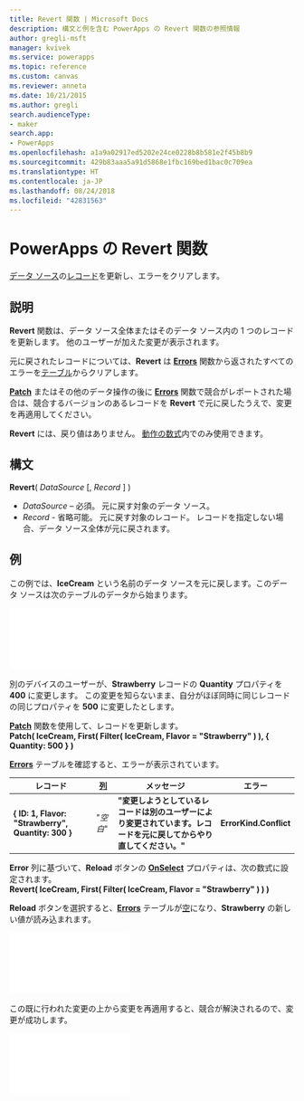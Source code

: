 ```yaml
---
title: Revert 関数 | Microsoft Docs
description: 構文と例を含む PowerApps の Revert 関数の参照情報
author: gregli-msft
manager: kvivek
ms.service: powerapps
ms.topic: reference
ms.custom: canvas
ms.reviewer: anneta
ms.date: 10/21/2015
ms.author: gregli
search.audienceType:
- maker
search.app:
- PowerApps
ms.openlocfilehash: a1a9a02917ed5202e24ce0228b8b581e2f45b8b9
ms.sourcegitcommit: 429b83aaa5a91d5868e1fbc169bed1bac0c709ea
ms.translationtype: HT
ms.contentlocale: ja-JP
ms.lasthandoff: 08/24/2018
ms.locfileid: "42831563"
---
```

# <a name="revert-function-in-powerapps"></a>PowerApps の Revert 関数
[データ ソース](../working-with-data-sources.md)の[レコード](../working-with-tables.md#records)を更新し、エラーをクリアします。

## <a name="description"></a>説明
**Revert** 関数は、データ ソース全体またはそのデータ ソース内の 1 つのレコードを更新します。 他のユーザーが加えた変更が表示されます。

元に戻されたレコードについては、**Revert** は **[Errors](function-errors.md)** 関数から返されたすべてのエラーを[テーブル](../working-with-tables.md)からクリアします。

**[Patch](function-patch.md)** またはその他のデータ操作の後に **[Errors](function-errors.md)** 関数で競合がレポートされた場合は、競合するバージョンのあるレコードを **Revert** で元に戻したうえで、変更を再適用してください。

**Revert** には、戻り値はありません。 [動作の数式](../working-with-formulas-in-depth.md)内でのみ使用できます。

## <a name="syntax"></a>構文
**Revert**( *DataSource* [, *Record* ] )

* *DataSource* – 必須。 元に戻す対象のデータ ソース。
* *Record* - 省略可能。  元に戻す対象のレコード。  レコードを指定しない場合、データ ソース全体が元に戻されます。

## <a name="example"></a>例
この例では、**IceCream** という名前のデータ ソースを元に戻します。このデータ ソースは次のテーブルのデータから始まります。

![](media/function-revert/icecream.png)

別のデバイスのユーザーが、**Strawberry** レコードの **Quantity** プロパティを **400** に変更します。  この変更を知らないまま、自分がほぼ同時に同じレコードの同じプロパティを **500** に変更したとします。

**[Patch](function-patch.md)** 関数を使用して、レコードを更新します。<br>
**Patch( IceCream, First( Filter( IceCream, Flavor = "Strawberry" ) ), { Quantity: 500 } )**

**[Errors](function-errors.md)** テーブルを確認すると、エラーが表示されています。

| レコード | [列](../working-with-tables.md#columns) | メッセージ | エラー |
| --- | --- | --- | --- |
| **{ ID: 1, Flavor: "Strawberry", Quantity: 300 }** |"*空白*" |**"変更しようとしているレコードは別のユーザーにより変更されています。レコードを元に戻してからやり直してください。"** |**ErrorKind.Conflict** |

**Error** 列に基づいて、**Reload** ボタンの **[OnSelect](../controls/properties-core.md)** プロパティは、次の数式に設定されます。<br>
**Revert( IceCream, First( Filter( IceCream, Flavor = "Strawberry" ) ) )**

**Reload** ボタンを選択すると、**[Errors](function-errors.md)** テーブルが[空](function-isblank-isempty.md)になり、**Strawberry** の新しい値が読み込まれます。

![](media/function-revert/icecream-after.png)

この既に行われた変更の上から変更を再適用すると、競合が解決されるので、変更が成功します。

![](media/function-revert/icecream-success.png)

